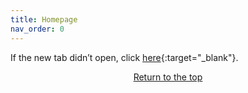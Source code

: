 ```yaml
---
title: Homepage
nav_order: 0
---
```


<script>
  window.open("https://www.mib64.net/", "_blank");
</script>

If the new tab didn’t open, click [here](https://www.mib64.net/){:target="_blank"}.

<p style="text-align:center"><a href="#">Return to the top</a></p>

<!-- ClauseEcho: Homepage Redirect Protocol Complete -->
